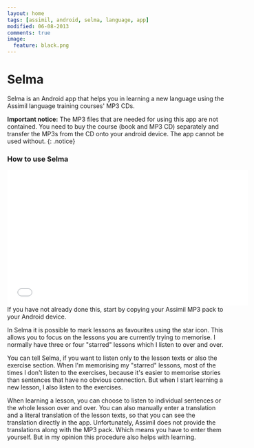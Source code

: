 ```yaml
---
layout: home
tags: [assimil, android, selma, language, app]
modified: 06-08-2013
comments: true
image:
  feature: black.png
---
```

Selma
=====
Selma is an Android app that helps you in learning a new language using the Assimil language training courses' MP3 CDs.

**Important notice:** The MP3 files that are needed for using this app are not contained. You need to buy the course (book and MP3 CD) separately and transfer the MP3s from the CD onto your android device. The app cannot be used without.
{: .notice}

### How to use Selma
<iframe width="560" height="315" src="//www.youtube.com/embed/Zcs657QejaY" frameborder="0" allowfullscreen></iframe>
If you have not already done this, start by copying your Assimil MP3 pack to your Android device.

In Selma it is possible to mark lessons as favourites using the star icon. This allows you to focus on the lessons you are currently trying to memorise. I normally have three or four "starred" lessons which I listen to over and over.

You can tell Selma, if you want to listen only to the lesson texts or also the exercise section. When I'm memorising my "starred" lessons, most of the times I don't listen to the exercises, because it's easier to memorise stories than sentences that have no obvious connection. But when I start learning a new lesson, I also listen to the exercises.

When learning a lesson, you can choose to listen to individual sentences or the whole lesson over and over. You can also manually enter a translation and a literal translation of the lesson texts, so that you can see the translation directly in the app. Unfortunately, Assimil does not provide the translations along with the MP3 pack. Which means you have to enter them yourself. But in my opinion this procedure also helps with learning.

